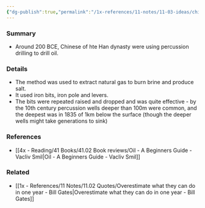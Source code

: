 ```yaml
---
{"dg-publish":true,"permalink":"/1x-references/11-notes/11-03-ideas/chinese-developed-drilling-techniques-for-oil-a-long-time-ago/","title":"Chinese developed drilling tecniques for oil a long time ago"}
---
```



### Summary
- Around 200 BCE, Chinese of hte Han dynasty were using percussion drilling to drill oil.

### Details
- The method was used to extract natural gas to burn brine and produce salt.
- It used iron bits, iron pole and levers.
- The bits were repeated raised and dropped and was quite effective - by the 10th century percussion wells deeper than 100m were common, and the deepest was in 1835 of 1km below the surface (though the deeper wells might take generations to sink)

### References
- [[4x - Reading/41 Books/41.02 Book reviews/Oil - A Beginners Guide - Vacliv Smil\|Oil - A Beginners Guide - Vacliv Smil]]

### Related
- [[1x - References/11 Notes/11.02 Quotes/Overestimate what they can do in one year - Bill Gates\|Overestimate what they can do in one year - Bill Gates]]
